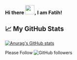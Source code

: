 ### Hi there <img src="https://raw.githubusercontent.com/MartinHeinz/MartinHeinz/master/wave.gif" width="30px">, I am Fatih!

## &#x1f4c8; My GitHub Stats

[![Anurag's GitHub stats](https://github-readme-stats.vercel.app/api?username=ElAbdulRezak)](https://github.com/anuraghazra/github-readme-stats)

Please Follow ![GitHub followers](https://img.shields.io/github/followers/ElAbdulRezak?style=social)

